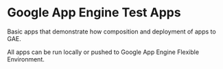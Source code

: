 # Google App Engine Test Apps

Basic apps that demonstrate how composition and deployment of apps to GAE.

All apps can be run locally or pushed to Google App Engine Flexible Environment.

